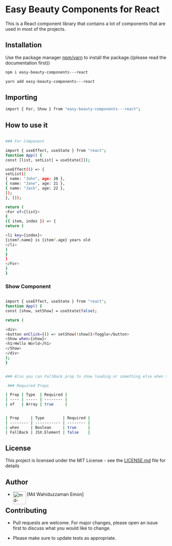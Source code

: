 # Easy Beauty Components for React

This is a React component library that contains a lot of components that are used in most of the projects.

## Installation

Use the package manager [npm/yarn](https://www.npmjs.com/) to install the package.((please read the documentation first))

```bash
npm i easy-beauty-components---react

```

```bash
yarn add easy-beauty-components---react

```

## Importing

```bash
import { For, Show } from "easy-beauty-components---react";

```

## How to use it

```bash

### For Component

import { useEffect, useState } from "react";
function App() {
const [list, setList] = useState([]);

useEffect(() => {
setList([
{ name: "John", age: 20 },
{ name: "Jane", age: 21 },
{ name: "Jack", age: 22 },
]);
}, []);

return (
<For of={list}>
{
({ item, index }) => {
return (

<li key={index}>
{item?.name} is {item?.age} years old
</li>
)
}
}
</For>
)
}

```

### Show Component

```bash

import { useEffect, useState } from "react";
function App() {
const [show, setShow] = useState(false);

return (

<div>
<button onClick={() => setShow(!show)}>Toggle</button>
<Show when={show}>
<h1>Hello World</h1>
</Show>
</div>
);
}

```

```bash

### Also you can FallBack prop to show loading or something else when the condition is false in Show Component

 ### Required Props

| Prop | Type  | Required |
| ---- | ----- | -------- |
| of   | Array | true     |

```

```bash

| Prop     | Type        | Required |
| -------- | ----------- | -------- |
| when     | Boolean     | true     |
| FallBack | JSX.Element | false    |

```
## License

This project is licensed under the MIT License - see the [LICENSE.md](LICENSE.md) file for details

## Author

- <img align="left" src="https://user-images.githubusercontent.com/83487057/224383152-3d83875a-6e49-46c2-be8f-5d0627e0a27e.png" alt="md-wahiduzzaman-emon" height="40" width="40" /> [Md Wahiduzzaman Emon]

## Contributing

- Pull requests are welcome. For major changes, please open an issue first to discuss what you would like to change.

* Please make sure to update tests as appropriate.